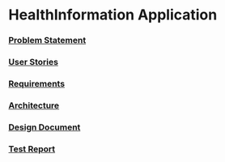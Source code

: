 # HealthInformation Application

### [Problem Statement](https://jxmils.github.io/HealthInformation/problem.md)

### [User Stories](https://jxmils.github.io/HealthInformation/userstories.html)

### [Requirements](https://jxmils.github.io/HealthInformation/requirements.html)

### [Architecture](https://jxmils.github.io/HealthInformation/architecture.html)

### [Design Document](https://jxmils.github.io/HealthInformation/design.html)

### [Test Report](https://jxmils.github.io/HealthInformation/testreport.html)
